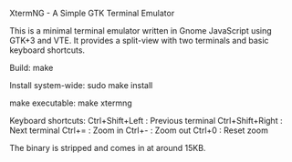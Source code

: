 ﻿XtermNG - A Simple GTK Terminal Emulator

This is a minimal terminal emulator written in Gnome JavaScript using GTK+3 and VTE.
It provides a split-view with two terminals and basic keyboard shortcuts.

Build:
	make

Install system-wide:
	sudo make install

make executable:
	make xtermng

Keyboard shortcuts:
	Ctrl+Shift+Left  : Previous terminal
	Ctrl+Shift+Right : Next terminal
	Ctrl+=           : Zoom in
	Ctrl+-           : Zoom out
	Ctrl+0           : Reset zoom

The binary is stripped and comes in at around 15KB.
